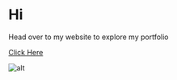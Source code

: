 
# Hi
Head over to my website to explore my portfolio

[Click Here](https://jnrkufuor.github.io/kufuor-portfolio/)

![alt](assets/screenshot.png)
